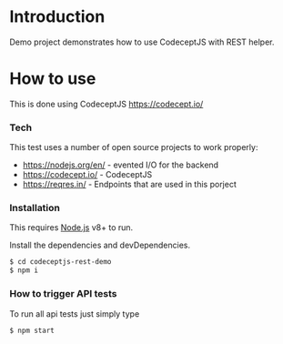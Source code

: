 # Introduction
Demo project demonstrates how to use CodeceptJS with REST helper.

# How to use
This is done using CodeceptJS https://codecept.io/

### Tech
This test uses a number of open source projects to work properly:

* https://nodejs.org/en/ - evented I/O for the backend
* https://codecept.io/ - CodeceptJS
* https://reqres.in/ - Endpoints that are used in this porject

### Installation
This requires [Node.js](https://nodejs.org/) v8+ to run.

Install the dependencies and devDependencies.

```sh
$ cd codeceptjs-rest-demo
$ npm i
```

### How to trigger API tests
To run all api tests just simply type

```sh
$ npm start
```






